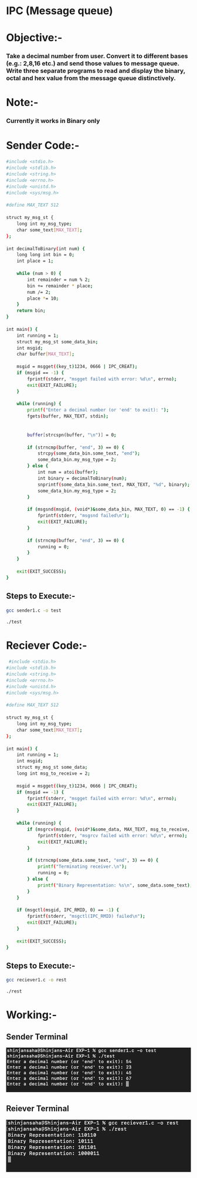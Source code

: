 # IPC (Message queue)

# Objective:-
### Take a decimal number from user. Convert it to different bases (e.g.: 2,8,16 etc.) and send those values to message queue. Write three separate programs to read and display the binary, octal and hex value from the message queue distinctively.


# Note:- 

### Currently it works in Binary only


# Sender Code:-

```bash 
#include <stdio.h>
#include <stdlib.h>
#include <string.h>
#include <errno.h>
#include <unistd.h>
#include <sys/msg.h>

#define MAX_TEXT 512

struct my_msg_st {
    long int my_msg_type;
    char some_text[MAX_TEXT];
};

int decimalToBinary(int num) {
    long long int bin = 0;
    int place = 1;
    
    while (num > 0) {
        int remainder = num % 2;
        bin += remainder * place;
        num /= 2;
        place *= 10;
    }
    return bin;
}

int main() {
    int running = 1;
    struct my_msg_st some_data_bin;
    int msgid;
    char buffer[MAX_TEXT];

    msgid = msgget((key_t)1234, 0666 | IPC_CREAT);
    if (msgid == -1) {
        fprintf(stderr, "msgget failed with error: %d\n", errno);
        exit(EXIT_FAILURE);
    }

    while (running) {
        printf("Enter a decimal number (or 'end' to exit): ");
        fgets(buffer, MAX_TEXT, stdin);
        
        
        buffer[strcspn(buffer, "\n")] = 0;

        if (strncmp(buffer, "end", 3) == 0) {
            strcpy(some_data_bin.some_text, "end");
            some_data_bin.my_msg_type = 2;
        } else {
            int num = atoi(buffer);  
            int binary = decimalToBinary(num);
            snprintf(some_data_bin.some_text, MAX_TEXT, "%d", binary);
            some_data_bin.my_msg_type = 2;
        }

        if (msgsnd(msgid, (void*)&some_data_bin, MAX_TEXT, 0) == -1) {
            fprintf(stderr, "msgsnd failed\n");
            exit(EXIT_FAILURE);
        }

        if (strncmp(buffer, "end", 3) == 0) {
            running = 0;
        }
    }

    exit(EXIT_SUCCESS);
}

```


## Steps to Execute:-
```bash
gcc sender1.c -o test
```

```bash
./test
```

# Reciever Code:-

```bash
 #include <stdio.h>
#include <stdlib.h>
#include <string.h>
#include <errno.h>
#include <unistd.h>
#include <sys/msg.h>

#define MAX_TEXT 512

struct my_msg_st {
    long int my_msg_type;
    char some_text[MAX_TEXT];
};

int main() {
    int running = 1;
    int msgid;
    struct my_msg_st some_data;
    long int msg_to_receive = 2;

    msgid = msgget((key_t)1234, 0666 | IPC_CREAT);
    if (msgid == -1) {
        fprintf(stderr, "msgget failed with error: %d\n", errno);
        exit(EXIT_FAILURE);
    }

    while (running) {
        if (msgrcv(msgid, (void*)&some_data, MAX_TEXT, msg_to_receive, 0) == -1) {
            fprintf(stderr, "msgrcv failed with error: %d\n", errno);
            exit(EXIT_FAILURE);
        }

        if (strncmp(some_data.some_text, "end", 3) == 0) {
            printf("Terminating receiver.\n");
            running = 0;
        } else {
            printf("Binary Representation: %s\n", some_data.some_text);
        }
    }

    if (msgctl(msgid, IPC_RMID, 0) == -1) {
        fprintf(stderr, "msgctl(IPC_RMID) failed\n");
        exit(EXIT_FAILURE);
    }

    exit(EXIT_SUCCESS);
}

```

## Steps to Execute:-
```bash
gcc reciever1.c -o rest
```

```bash
./rest
```


# Working:-

## Sender Terminal
<img src="./img/sender.png">



## Reiever Terminal
<img src="./img/reciever.png">
